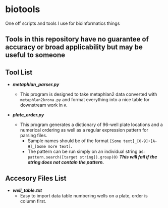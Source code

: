 # biotools
One off scripts and tools I use for bioinformatics things

## Tools in this repository have no guarantee of accuracy or broad applicability but may be useful to someone

## Tool List

* ***metaphlan_parser.py***
  * This program is designed to take metaphlan2 data converted with `metaphlan2krona.py` and format everything into a nice table for downstream work in `R`.
  
* ***plate_order.py***
  * This program generates a dictionary of 96-well plate locations and a numerical ordering as well as a regular expression pattern for parsing files.
    * Sample names should be of the format `[Some text]_[0-9]+[A-H]_[Some more text]`.
    * The pattern can be run simply on an individual string as: `pattern.search([target string]).group(0)` ***This will fail if the string does not contain the pattern.***


## Accesory Files List

* ***well_table.txt***
  * Easy to import data table numbering wells on a plate, order is column first.
